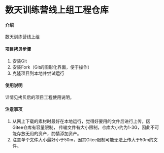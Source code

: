 # 数天训练营线上组工程仓库

#### 介绍
数天训练营线上组

#### 项目拷贝步骤

1.  安装Git
2.  安装Fork（Git的图形化界面，便于操作）
3.  克隆项目到本地并尝试运行

#### 使用说明

详情见拷贝后的项目工程使用说明。

#### 注意事项
1. 从网上下载的素材时最好在本地运行，觉得好要用的文件后进行上传，因Gitee仓库有容量限制，
传输文件有大小限制，仓库大小约为1-3G，因此不可能存放无用的资产，酌情添加资产。
2. 注意单个文件大小最好小于50m，因其Gitee限制可能无法上传大于50m的文件。

